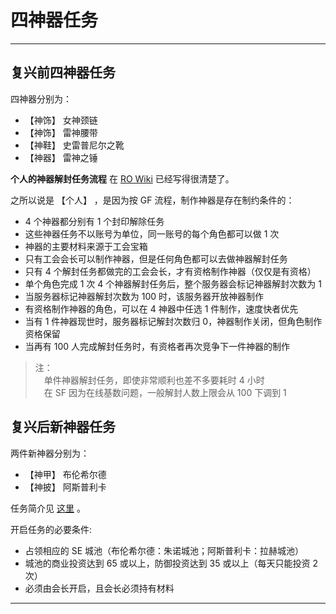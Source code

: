 # 四神器任务

------

## 复兴前四神器任务

四神器分别为：
- 【神饰】 女神颈链
- 【神饰】 雷神腰带
- 【神鞋】 史雷普尼尔之靴
- 【神器】 雷神之锤

**个人的神器解封任务流程** 在 [RO Wiki](https://rowiki.net/God_Item_Quests#.E7.A5.9E.E5.99.A8.E5.88.B6.E4.BD.9C) 已经写得很清楚了。

之所以说是 【个人】 ，是因为按 GF 流程，制作神器是存在制约条件的：

- 4 个神器都分别有 1 个封印解除任务
- 这些神器任务不以账号为单位，同一账号的每个角色都可以做 1 次
- 神器的主要材料来源于工会宝箱
- 只有工会会长可以制作神器，但是任何角色都可以去做神器解封任务
- 只有 4 个解封任务都做完的工会会长，才有资格制作神器（仅仅是有资格）
- 单个角色完成 1 次 4 个神器解封任务后，整个服务器会标记神器解封次数为 1
- 当服务器标记神器解封次数为 100 时，该服务器开放神器制作
- 有资格制作神器的角色，可以在 4 神器中任选 1 件制作，速度快者优先
- 当有 1 件神器现世时，服务器标记解封次数归 0，神器制作关闭，但角色制作资格保留
- 当再有 100 人完成解封任务时，有资格者再次竞争下一件神器的制作

> 注：
<br/>　单件神器解封任务，即使非常顺利也差不多要耗时 4 小时
<br/>　在 SF 因为在线基数问题，一般解封人数上限会从 100 下调到 1


## 复兴后新神器任务

两件新神器分别为：
- 【神甲】 布伦希尔德
- 【神披】 阿斯普利卡

任务简介见 [这里](http://bbs.rohome.net/thread-994154-1-1.html) 。

开启任务的必要条件:

- 占领相应的 SE 城池（布伦希尔德：朱诺城池；阿斯普利卡：拉赫城池）
- 城池的商业投资达到 65 或以上，防御投资达到 35 或以上（每天只能投资 2 次）
- 必须由会长开启，且会长必须持有材料

------